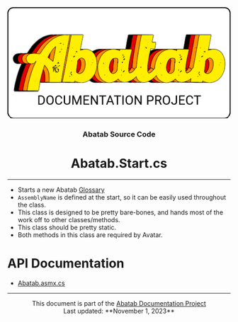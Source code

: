 <div align="center">
	<img src="../../_attachments/Logo/AbatabDocumentationProjectLogo.png">
	<h3>
			Abatab Source Code
	</h3>
		<h1>
			Abatab.Start.cs
	</h1>
</div>

***

- Starts a new Abatab [Glossary](../../../glossary.html#Abatab_Sessionf)
- `AssemblyName` is defined at the start, so it can be easily used throughout the class.
- This class is designed to be pretty bare-bones, and hands most of the work off to other classes/methods.
- This class should be pretty static.
- Both methods in this class are required by Avatar.

# API Documentation
- [Abatab.asmx.cs](https://spectrum-health-systems.github.io/Abatab/api/Abatab.Start.html)

***

<div align="center">
	This document is part of the <a href="https://spectrum-health-systems.github.io/Abatab-Documentation-Project/">Abatab Documentation Project</a>
	<br>
	Last updated: **November 1, 2023**
</div>